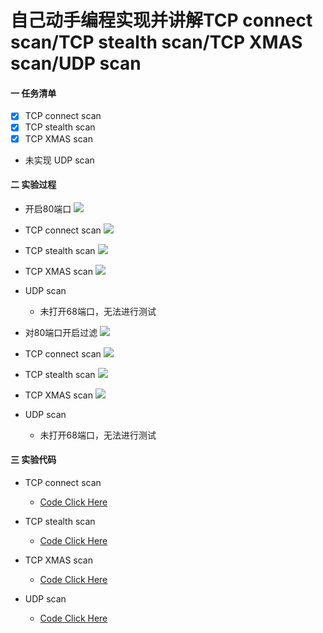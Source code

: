# 自己动手编程实现并讲解TCP connect scan/TCP stealth scan/TCP XMAS scan/UDP scan #

####	一  任务清单
-	[x]	TCP connect scan
-	[x]	TCP stealth scan
-	[x]	TCP XMAS scan
-	未实现 UDP scan

####	二	实验过程
*	开启80端口
![](img/开启80.jpg)

*	TCP connect scan
![](img/tcs开.jpg)

*	TCP stealth scan
![](img/tss开.jpg)

*	TCP XMAS scan
![](img/txs开.jpg)

*	UDP scan
	*	未打开68端口，无法进行测试

*	对80端口开启过滤
![](img/过滤.jpg)

*	TCP connect scan
![](img/tcs关.jpg)

*	TCP stealth scan
![](img/tss关.jpg)

*	TCP XMAS scan
![](img/txs关.jpg)

*	UDP scan
	*	未打开68端口，无法进行测试

####	三	实验代码

*	TCP connect scan
	*	[Code Click Here](code/TcpConnectScan.py)

*	TCP stealth scan
	*	[Code Click Here](code/TcpStealthScan.py)

*	TCP XMAS scan	
	*	[Code Click Here](code/TcpXMASScan.py)

*	UDP scan
	*	[Code Click Here](code/UdpScan.py)